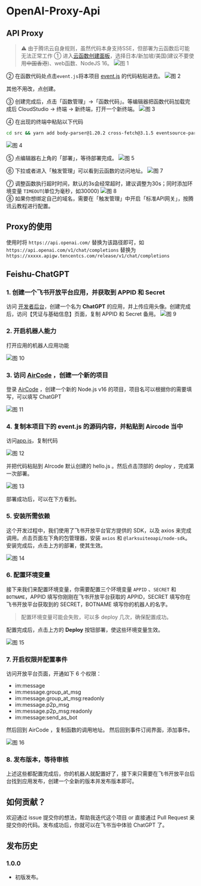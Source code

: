 # OpenAI-Proxy-Api

## API Proxy

> ⚠️ 由于腾讯云自身规则，虽然代码本身支持SSE，但部署为云函数后可能无法正常工作
① 进入[云函数创建面板](https://console.cloud.tencent.com/scf/list-create?rid=5&ns=default&createType=empty)，选择日本/新加坡/美国(建议不要使用~~中国香港~~)、web函数、NodeJS 16。
![图 1](images/37604bf9e2e3a6c2d9bfb7295cc934f6fb2db4fae61422ac79096ef7f76f041f.png)  

② 在函数代码处点击`event.js`将本项目 [event.js](/event.js) 的代码粘贴进去。
![图 2](images/edbcec227ca630733bcf444593e4d191247ece4f56ae41553976a044fe5e0d75.png)  

其他不用改，点创建。

③ 创建完成后，点击「函数管理」→「函数代码」。等编辑器把函数代码加载完成后 CloudStudio → 终端 → 新终端，打开一个新终端。
![图 3](images/44ca1b937d365fe2923b7ee38a400e6d5ebf31f2b60b5fb1191188cd69e24f76.png)  

④ 在出现的终端中粘贴以下代码 

```bash
cd src && yarn add body-parser@1.20.2 cross-fetch@3.1.5 eventsource-parser@0.1.0 express@4.18.2 multer@1.4.5-lts.1 tencentcloud-sdk-nodejs@4.0.567 cors@2.8.5
```
![图 4](images/4e2d2ebbbfc956ef79e436d5d4ef91a6c8a204fad1bed0d545e534694270bb82.png)  

⑤ 点编辑器右上角的「部署」，等待部署完成。
![图 5](images/eb9c6c0921d9114542c21b88e58f75474af88b82c062d74c5a52bbe12c55c298.png)  

⑥ 下拉或者进入「触发管理」可以看到云函数的访问地址。
![图 7](images/d32f488da1869b30a2020687e8307a86d102b832dea3b7334ce94f57f5d7b692.png)  

⑦ 调整函数执行超时时间，默认的3s会经常超时，建议调整为30s；同时添加环境变量 `TIMEOUT`(单位为毫秒，如30000)
![图 8](images/2b12775ec3def000a1cb89cedbc49395cc4fe5e1b702125959d3de8937557a27.png)  
⑧ 如果你想绑定自己的域名，需要在「触发管理」中开启「标准API网关」，按腾讯云教程进行配置。
## Proxy的使用

使用时将 `https://api.openai.com/` 替换为该路径即可，如 `https://api.openai.com/v1/chat/completions` 替换为 `https://xxxxx.apigw.tencentcs.com/release/v1/chat/completions`

## Feishu-ChatGPT
### 1. 创建一个飞书开放平台应用，并获取到 APPID 和 Secret

访问 [开发者后台](https://open.feishu.cn/app?lang=zh-CN)，创建一个名为 **ChatGPT** 的应用，并上传应用头像。创建完成后，访问【凭证与基础信息】页面，复制 APPID 和 Secret 备用。
![图 9](images/667159c3535567448fef2b911affe8dc67b7cbcfb8785149778cbae0891fe11b.png)  

### 2. 开启机器人能力

打开应用的机器人应用功能

![图 10](images/7909aa88d14aaefe5ce12950f9393e1c994e4159b3974587c4b107d4aaa7b2ff.png)  

### 3. 访问 [AirCode](https://aircode.io/dashboard) ，创建一个新的项目

登录 [AirCode](https://aircode.io/dashboard) ，创建一个新的 Node.js v16 的项目，项目名可以根据你的需要填写，可以填写 ChatGPT

![图 11](images/664662d5922f9a502a5bf017b3724fa1a72293910998634f94fd3fcc6673f68a.png)  

### 4. 复制本项目下的 event.js 的源码内容，并粘贴到 Aircode 当中

访问[app.js](/app.js)，复制代码

![图 12](images/78cfa3b753c75117440182765d2f4cb9a33be98c59bcb30081424b9a008b36f8.png)  



并把代码粘贴到 AIrcode 默认创建的 hello.js 。然后点击顶部的 deploy ，完成第一次部署。

![图 13](images/9533ee53ff63c1c43f34d8919d3fac7496057e0af03bd41b0040c6685c05d201.png)  


部署成功后，可以在下方看到。

### 5. 安装所需依赖

这个开发过程中，我们使用了飞书开放平台官方提供的 SDK，以及 axios 来完成调用。点击页面左下角的包管理器，安装 `axios` 和 `@larksuiteoapi/node-sdk`。安装完成后，点击上方的部署，使其生效。

![图 14](images/fe095476d8e22c550c99c45af5b343aebdcb008afb2faeea4187339ab3c0b01f.png)  



### 6. 配置环境变量

接下来我们来配置环境变量，你需要配置三个环境变量 `APPID` 、`SECRET` 和 `BOTNAME`，APPID 填写你刚刚在飞书开放平台获取的 APPID，SECRET 填写你在飞书开放平台获取到的 SECRET，BOTNAME 填写你的机器人的名字。

> 配置环境变量可能会失败，可以多 deploy 几次，确保配置成功。

配置完成后，点击上方的 **Deploy** 按钮部署，使这些环境变量生效。

![图 15](images/832c74662b60bb56826763616c98ef4478f270089ccad8a9577fe010af33372f.png)  


### 7. 开启权限并配置事件

访问开放平台页面，开通如下 6 个权限：

- im:message
- im:message.group_at_msg
- im:message.group_at_msg:readonly
- im:message.p2p_msg
- im:message.p2p_msg:readonly
- im:message:send_as_bot

然后回到 AirCode ，复制函数的调用地址。
然后回到事件订阅界面，添加事件。

![图 16](images/2e44a4f3e6a53dbce106d75139c6f125e653b8c770c9d738937644d210b38c41.png)  

### 8. 发布版本，等待审核

上述这些都配置完成后，你的机器人就配置好了，接下来只需要在飞书开放平台后台找到应用发布，创建一个全新的版本并发布版本即可。

## 如何贡献？

欢迎通过 issue 提交你的想法，帮助我迭代这个项目 or 直接通过 Pull Request 来提交你的代码。发布成功后，你就可以在飞书当中体验 ChatGPT 了。


## 发布历史

### 1.0.0

- 初版发布。